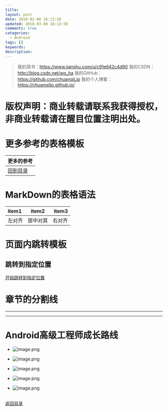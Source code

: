 ```yaml
---
title:
layout: post
date: 2018-02-08 16:13:58
updated: 2018-03-08 16:13:58
comments: true
categories:
  - Android
tags: []
keywords:
description:
---
```


>我的简书：https://www.jianshu.com/u/c91e642c4d90
我的CSDN：http://blog.csdn.net/wo_ha
我的GitHub：https://github.com/chuanqiLjp
我的个人博客：https://chuanqiljp.github.io/

# 版权声明：商业转载请联系我获得授权，非商业转载请在醒目位置注明出处。


# 更多参考的表格模板
|   更多的参考 |
|:------------|
|[回到目录](#目录)|

# MarkDown的表格语法
|   item1   |   item2   |   item3   |
|:---------|:--------:|---------:|
|   左对齐  |  居中对其 |  右对齐   |

# 页面内跳转模板
<h2 id="跳转到指定位置id">
跳转到指定位置
</h2>

[开始跳转到指定位置](#跳转到指定位置id)

# 章节的分割线
***
****


# Android高级工程师成长路线
* ![image.png](http://upload-images.jianshu.io/upload_images/4143664-445f6e368fa32e7e.png?imageMogr2/auto-orient/strip%7CimageView2/2/w/1240)

* ![image.png](http://upload-images.jianshu.io/upload_images/4143664-61312a6788806e89.png?imageMogr2/auto-orient/strip%7CimageView2/2/w/1240)

* ![image.png](http://upload-images.jianshu.io/upload_images/4143664-adf7b7407cd883ae.png?imageMogr2/auto-orient/strip%7CimageView2/2/w/1240)

* ![image.png](http://upload-images.jianshu.io/upload_images/4143664-0ac1042c9b3cf62d.png?imageMogr2/auto-orient/strip%7CimageView2/2/w/1240)

* ![image.png](http://upload-images.jianshu.io/upload_images/4143664-b29ff9ade660d146.png?imageMogr2/auto-orient/strip%7CimageView2/2/w/1240)


<h2 id="">

</h2>

[返回目录](#目录)






